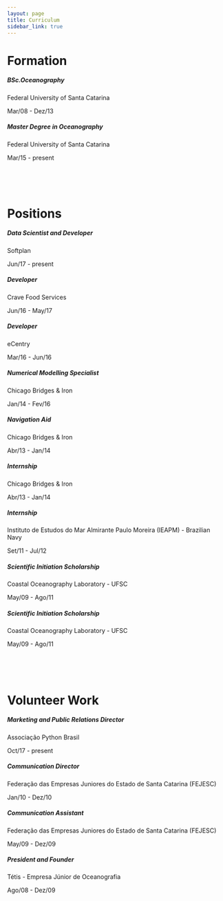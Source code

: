 ```yaml
---
layout: page
title: Curriculum
sidebar_link: true
---
```


<h1>Formation</h1>

<h5>BSc.Oceanography</h5>
<p>Federal University of Santa Catarina</p>
<p>Mar/08 - Dez/13</p> 

<h5>Master Degree in Oceanography</h5>
<p>Federal University of Santa Catarina</p>
<p>Mar/15 - present</p> 

<br/>
<br/>
<br/>

<h1>Positions</h1>

<h5>Data Scientist and Developer</h5>
<p>Softplan</p>
<p>Jun/17 - present</p> 

<h5>Developer</h5>
<p>Crave Food Services</p>
<p>Jun/16 - May/17</p> 

<h5>Developer</h5>
<p>eCentry</p>
<p>Mar/16 - Jun/16</p> 

<h5>Numerical Modelling Specialist</h5>
<p>Chicago Bridges & Iron</p>
<p>Jan/14 - Fev/16</p> 

<h5>Navigation Aid</h5>
<p>Chicago Bridges & Iron</p>
<p>Abr/13 - Jan/14</p> 

<h5>Internship</h5>
<p>Chicago Bridges & Iron</p>
<p>Abr/13 - Jan/14</p> 

<h5>Internship</h5>
<p>Instituto de Estudos do Mar Almirante Paulo Moreira (IEAPM) - Brazilian Navy</p>
<p>Set/11 - Jul/12</p> 

<h5>Scientific Initiation Scholarship</h5>
<p>Coastal Oceanography Laboratory - UFSC</p>
<p>May/09 - Ago/11</p> 

<h5>Scientific Initiation Scholarship</h5>
<p>Coastal Oceanography Laboratory - UFSC</p>
<p>May/09 - Ago/11</p> 

<br/>
<br/>
<br/>

<h1>Volunteer Work</h1>

<h5>Marketing and Public Relations Director</h5>
<p>Associação Python Brasil</p>
<p>Oct/17 - present</p> 

<h5>Communication Director</h5>
<p>Federação das Empresas Juniores do Estado de Santa Catarina (FEJESC)</p>
<p>Jan/10 - Dez/10</p> 

<h5>Communication Assistant</h5>
<p>Federação das Empresas Juniores do Estado de Santa Catarina (FEJESC)</p>
<p>May/09 - Dez/09</p> 

<h5>President and Founder</h5>
<p>Tétis - Empresa Júnior de Oceanografia</p>
<p>Ago/08 - Dez/09</p> 
